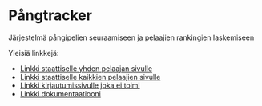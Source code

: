 # Pångtracker

Järjestelmä pångipelien seuraamiseen ja pelaajien rankingien laskemiseen

Yleisiä linkkejä:

* [Linkki staattiselle yhden pelaajan sivulle](http://mattikan.users.cs.helsinki.fi/tsoha/player/1)
* [Linkki staattiselle kaikkien pelaajien sivulle](http://mattikan.users.cs.helsinki.fi/tsoha/player)
* [Linkki kirjautumissivulle joka ei toimi](http://mattikan.users.cs.helsinki.fi/tsoha/login)
* [Linkki dokumentaatiooni](doc/dokumentaatio.pdf)
